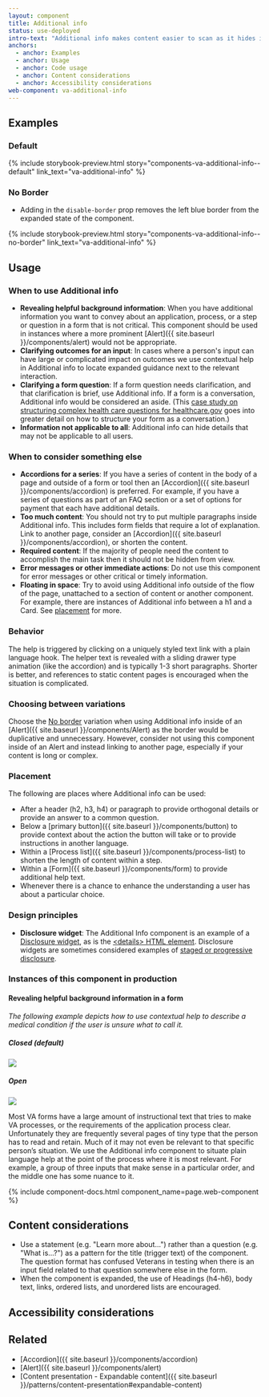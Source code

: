 ```yaml
---
layout: component
title: Additional info
status: use-deployed
intro-text: "Additional info makes content easier to scan as it hides information that may not be applicable to all users or situations."
anchors:
  - anchor: Examples
  - anchor: Usage
  - anchor: Code usage
  - anchor: Content considerations
  - anchor: Accessibility considerations
web-component: va-additional-info
---
```


## Examples

### Default

{% include storybook-preview.html story="components-va-additional-info--default" link_text="va-additional-info" %}

### No Border

* Adding in the `disable-border` prop removes the left blue border from the expanded state of the component.

{% include storybook-preview.html story="components-va-additional-info--no-border" link_text="va-additional-info" %}

## Usage

### When to use Additional info

* **Revealing helpful background information**: When you have additional information you want to convey about an application, process, or a step or question in a form that is not critical. This component should be used in instances where a more prominent [Alert]({{ site.baseurl }}/components/alert) would not be appropriate.
* **Clarifying outcomes for an input**: In cases where a person's input can have large or complicated impact on outcomes we use contextual help in Additional info to locate expanded guidance next to the relevant interaction.
* **Clarifying a form question**: If a form question needs clarification, and that clarification is brief, use Additional info. If a form is a conversation, Additional info would be considered an aside. (This <a href="https://blog.navapbc.com/structuring-a-complex-eligibility-form-for-healthcare-gov-37d79a5ad6">case study on structuring complex health care questions for healthcare.gov</a> goes into greater detail on how to structure your form as a conversation.)
* **Information not applicable to all**: Additional info can hide details that may not be applicable to all users.

### When to consider something else

* **Accordions for a series**: If you have a series of content in the body of a page and outside of a form or tool then an [Accordion]({{ site.baseurl }}/components/accordion) is preferred. For example, if you have a series of questions as part of an FAQ section or a set of options for payment that each have additional details. 
* **Too much content**: You should not try to put multiple paragraphs inside Additional info. This includes form fields that require a lot of explanation. Link to another page, consider an [Accordion]({{ site.baseurl }}/components/accordion), or shorten the content.
* **Required content**: If the majority of people need the content to accomplish the main task then it should not be hidden from view.
* **Error messages or other immediate actions**: Do not use this component for error messages or other critical or timely information.
* **Floating in space**: Try to avoid using Additional info outside of the flow of the page, unattached to a section of content or another component. For example, there are instances of Additional info between a h1 and a Card. See [placement](#placement) for more.

### Behavior

The help is triggered by clicking on a uniquely styled text link with a plain language hook. The helper text is revealed with a sliding drawer type animation (like the accordion) and is typically 1-3 short paragraphs. Shorter is better, and references to static content pages is encouraged when the situation is complicated.

### Choosing between variations

Choose the [No border](#no-border) variation when using Additional info inside of an [Alert]({{ site.baseurl }}/components/Alert) as the border would be duplicative and unnecessary. However, consider not using this component inside of an Alert and instead linking to another page, especially if your content is long or complex.

### Placement

The following are places where Additional info can be used:

* After a header (h2, h3, h4) or paragraph to provide orthogonal details or provide an answer to a common question.
* Below a [primary button]({{ site.baseurl }}/components/button) to provide context about the action the button will take or to provide instructions in another language.
* Within a [Process list]({{ site.baseurl }}/components/process-list) to shorten the length of content within a step.
* Within a [Form]({{ site.baseurl }}/components/form) to provide additional help text.
* Whenever there is a chance to enhance the understanding a user has about a particular choice.

### Design principles

* **Disclosure widget**: The Additional Info component is an example of a [Disclosure widget](https://en.wikipedia.org/wiki/Disclosure_widget), as is the [&lt;details&gt; HTML element](https://developer.mozilla.org/en-US/docs/Web/HTML/Element/details). Disclosure widgets are sometimes considered examples of [staged or progressive disclosure](https://www.nngroup.com/articles/progressive-disclosure/).

### Instances of this component in production

#### Revealing helpful background information in a form 

_The following example depicts how to use contextual help to describe a medical condition if the user is unsure what to call it._

<div class="vads-l-row medium-screen:vads-u-margin-x--neg2">
  <div class="vads-l-col--12 medium-screen:vads-l-col--6 vads-u-margin-bottom--2 medium-screen:vads-u-padding-x--2">
    <h5>Closed (default)</h5>
    <img src="/images/additional-info-closed.png">
  </div>
  <div class="vads-l-col--12 medium-screen:vads-l-col--6 medium-screen:vads-u-padding-x--2">
    <h5>Open</h5>
    <img src="/images/additional-info-open.png">
  </div>
</div>

Most VA forms have a large amount of instructional text that tries to make VA processes, or the requirements of the application process clear. Unfortunately they are frequently several pages of tiny type that the person has to read and retain. Much of it may not even be relevant to that specific person’s situation. We use the Additional info component to situate plain language help at the point of the process where it is most relevant. For example, a group of three inputs that make sense in a particular order, and the middle one has some nuance to it.



{% include component-docs.html component_name=page.web-component %}

## Content considerations

* Use a statement (e.g. "Learn more about...") rather than a question (e.g. "What is...?") as a pattern for the title (trigger text) of the component. The question format has confused Veterans in testing when there is an input field related to that question somewhere else in the form. 
* When the component is expanded, the use of Headings (h4-h6), body text, links, ordered lists, and unordered lists are encouraged.

## Accessibility considerations


## Related

* [Accordion]({{ site.baseurl }}/components/accordion)
* [Alert]({{ site.baseurl }}/components/alert)
* [Content presentation - Expandable content]({{ site.baseurl }}/patterns/content-presentation#expandable-content)